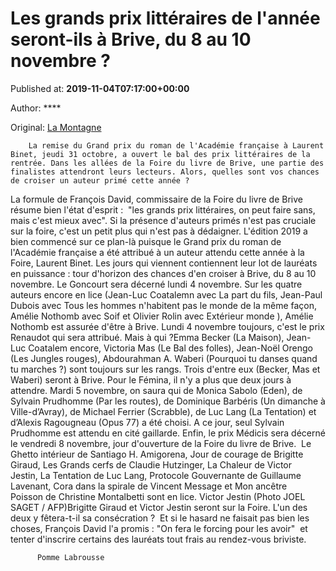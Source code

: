 
# Les grands prix littéraires de l'année seront-ils à Brive, du 8 au 10 novembre ?

Published at: **2019-11-04T07:17:00+00:00**

Author: ****

Original: [La Montagne](https://www.lamontagne.fr/brive-la-gaillarde-19100/loisirs/les-grands-prix-litteraires-de-l-annee-seront-ils-a-brive-du-8-au-10-novembre_13675438/)


        La remise du Grand prix du roman de l'Académie française à Laurent Binet, jeudi 31 octobre, a ouvert le bal des prix littéraires de la rentrée. Dans les allées de la Foire du livre de Brive, une partie des finalistes attendront leurs lecteurs. Alors, quelles sont vos chances de croiser un auteur primé cette année ?
      
La formule de François David, commissaire de la Foire du livre de Brive résume bien l'état d'esprit :  "les grands prix littéraires, on peut faire sans, mais c'est mieux avec".
Si la présence d'auteurs primés n'est pas cruciale sur la foire, c'est un petit plus qui n'est pas à dédaigner. L'édition 2019 a bien commencé sur ce plan-là puisque le Grand prix du roman de l'Académie française a été attribué à un auteur attendu cette année à la Foire, Laurent Binet.
Les jours qui viennent contiennent leur lot de lauréats en puissance : tour d'horizon des chances d'en croiser à Brive, du 8 au 10 novembre.
Le Goncourt sera décerné lundi 4 novembre. Sur les quatre auteurs encore en lice (Jean-Luc Coatalemn avec La part du fils, Jean-Paul Dubois avec Tous les hommes n'habitent pas le monde de la même façon, Amélie Nothomb avec Soif et Olivier Rolin avec Extérieur monde ), Amélie Nothomb est assurée d'être à Brive.
Lundi 4 novembre toujours, c'est le prix Renaudot qui sera attribué. Mais à qui ?Emma Becker (La Maison), Jean-Luc Coatalem encore, Victoria Mas (Le Bal des folles), Jean-Noël Orengo (Les Jungles rouges), Abdourahman A. Waberi (Pourquoi tu danses quand tu marches ?) sont toujours sur les rangs.
Trois d'entre eux (Becker, Mas et Waberi) seront à Brive.
Pour le Fémina, il n'y a plus que deux jours à attendre. Mardi 5 novembre, on saura qui de Monica Sabolo (Eden), de Sylvain Prudhomme (Par les routes), de Dominique Barbéris (Un dimanche à Ville-d’Avray), de Michael Ferrier (Scrabble), de Luc Lang (La Tentation) et d’Alexis Ragougneau (Opus 77) a été choisi.
A ce jour, seul Sylvain Prudhomme est attendu en cité gaillarde.
Enfin, le prix Médicis sera décerné le vendredi 8 novembre, jour d'ouverture de la Foire du livre de Brive. 
Le Ghetto intérieur de Santiago H. Amigorena, Jour de courage de Brigitte Giraud, Les Grands cerfs de Claudie Hutzinger, La Chaleur de Victor Jestin, La Tentation de Luc Lang, Protocole Gouvernante de Guillaume Lavenant, Cora dans la spirale de Vincent Message et Mon ancêtre Poisson de Christine Montalbetti sont en lice.
Victor Jestin (Photo JOEL SAGET / AFP)Brigitte Giraud et Victor Jestin seront sur la Foire. L'un des deux y fêtera-t-il sa consécration ? 
Et si le hasard ne faisait pas bien les choses, François David l'a promis : "On fera le forcing pour les avoir"  et tenter d'inscrire certains des lauréats tout frais au rendez-vous briviste. 

        
          Pomme Labrousse
        
      
